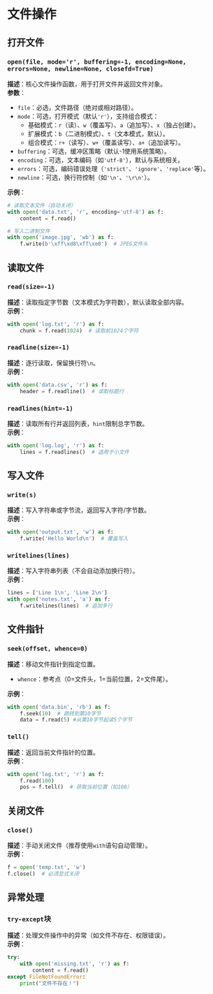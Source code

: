 # 文件操作


## 打开文件

### `open(file, mode='r', buffering=-1, encoding=None, errors=None, newline=None, closefd=True)`
**描述**：核心文件操作函数，用于打开文件并返回文件对象。  
**参数**：
- `file`：必选，文件路径（绝对或相对路径）。
- `mode`：可选，打开模式（默认`'r'`），支持组合模式：
  - 基础模式：`r`（读）、`w`（覆盖写）、`a`（追加写）、`x`（独占创建）。
  - 扩展模式：`b`（二进制模式）、`t`（文本模式，默认）。
  - 组合模式：`r+`（读写）、`w+`（覆盖读写）、`a+`（追加读写）。
- `buffering`：可选，缓冲区策略（默认-1使用系统策略）。
- `encoding`：可选，文本编码（如`'utf-8'`），默认与系统相关。
- `errors`：可选，编码错误处理（`'strict'`、`'ignore'`、`'replace'`等）。
- `newline`：可选，换行符控制（如`'\n'`、`'\r\n'`）。

**示例**：
```python
# 读取文本文件（自动关闭）
with open('data.txt', 'r', encoding='utf-8') as f:
    content = f.read()

# 写入二进制文件
with open('image.jpg', 'wb') as f:
    f.write(b'\xff\xd8\xff\xe0')  # JPEG文件头
```

## 读取文件

### `read(size=-1)`
**描述**：读取指定字节数（文本模式为字符数），默认读取全部内容。  
**示例**：
```python
with open('log.txt', 'r') as f:
    chunk = f.read(1024)  # 读取前1024个字符
```

### `readline(size=-1)`
**描述**：逐行读取，保留换行符`\n`。  
**示例**：
```python
with open('data.csv', 'r') as f:
    header = f.readline()  # 读取标题行
```

### `readlines(hint=-1)`
**描述**：读取所有行并返回列表，`hint`限制总字节数。  
**示例**：
```python
with open('log.log', 'r') as f:
    lines = f.readlines()  # 适用于小文件
```

## 写入文件

### `write(s)`
**描述**：写入字符串或字节流，返回写入字符/字节数。  
**示例**：
```python
with open('output.txt', 'w') as f:
    f.write('Hello World\n')  # 覆盖写入
```

### `writelines(lines)`
**描述**：写入字符串列表（不会自动添加换行符）。  
**示例**：
```python
lines = ['Line 1\n', 'Line 2\n']
with open('notes.txt', 'a') as f:
    f.writelines(lines)  # 追加多行
```

## 文件指针

### `seek(offset, whence=0)`
**描述**：移动文件指针到指定位置。  
- `whence`：参考点（0=文件头，1=当前位置，2=文件尾）。
  
**示例**：
```python
with open('data.bin', 'rb') as f:
    f.seek(10)  # 跳转到第10字节
    data = f.read(5) #从第10字节起读5个字节
```

### `tell()`
**描述**：返回当前文件指针的位置。  
**示例**：
```python
with open('log.txt', 'r') as f:
    f.read(100)
    pos = f.tell()  # 获取当前位置（如100）
```

## 关闭文件

### `close()`
**描述**：手动关闭文件（推荐使用`with`语句自动管理）。  
**示例**：
```python
f = open('temp.txt', 'w')
f.close()  # 必须显式关闭
```

## 异常处理

### `try-except`块
**描述**：处理文件操作中的异常（如文件不存在、权限错误）。  
**示例**：
```python
try:
    with open('missing.txt', 'r') as f:
        content = f.read()
except FileNotFoundError:
    print("文件不存在！")
```







